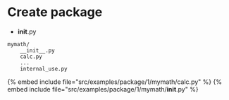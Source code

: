 # Create package

* __init__.py

```
mymath/
    __init__.py
    calc.py
    ...
    internal_use.py
```

{% embed include file="src/examples/package/1/mymath/calc.py" %}
{% embed include file="src/examples/package/1/mymath/__init__.py" %}


